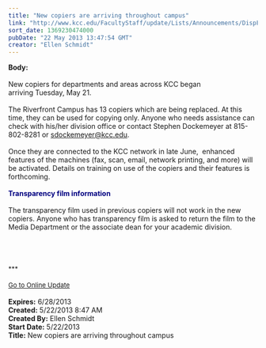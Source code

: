 ```yaml
---
title: "New copiers are arriving throughout campus"
link: "http://www.kcc.edu/FacultyStaff/update/Lists/Announcements/DispForm.aspx?ID=1122"
sort_date: 1369230474000
pubDate: "22 May 2013 13:47:54 GMT"
creator: "Ellen Schmidt"
---
```


<div><b>Body:</b> <div class="ExternalClassDBF00FBEA8534C1A8F545D63BCB887F9">
<div><br />New copiers for departments and areas across KCC began arriving Tuesday, May 21.</div>
<div> </div>
<div>The Riverfront Campus has 13 copiers which are being replaced. At this time, they can be used for copying only. Anyone who needs assistance can check with his/her division office or contact Stephen Dockemeyer at 815-802-8281 or <a href="mailto:sdockemeyer@kcc.edu">sdockemeyer@kcc.edu</a>. </div>
<div> </div>
<div>Once they are connected to the KCC network in late June,  enhanced features of the machines (fax, scan, email, network printing, and more) will be activated. Details on training on use of the copiers and their features is forthcoming.</div>
<div> </div>
<div><font color="#000080"><strong>Transparency film information</strong></font></div>
<div> </div>
<div>The transparency film used in previous copiers will not work in the new copiers. Anyone who has transparency film is asked to return the film to the Media Department or the associate dean for your academic division. </div>
<div> </div>
<div><br /> </div>
<div>
<div>
<div> </div>
<div>
<div>
<div><font size="2">***</font></div>
<div><font size="2"></font> </div>
<div><font size="2"><a href="/FacultyStaff/update/Pages/dailyupdate.aspx">Go to Online Update</a></font></div>
<div> </div></div></div></div></div></div></div>
<div><b>Expires:</b> 6/28/2013</div>
<div><b>Created:</b> 5/22/2013 8:47 AM</div>
<div><b>Created By:</b> Ellen Schmidt</div>
<div><b>Start Date:</b> 5/22/2013</div>
<div><b>Title:</b> New copiers are arriving throughout campus</div>
